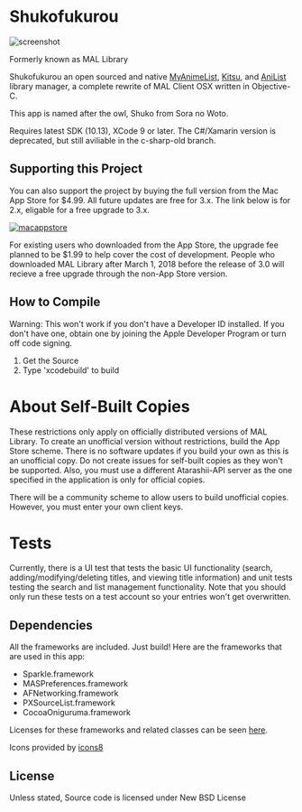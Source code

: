 # Shukofukurou
![screenshot](https://malupdaterosx.moe/wp-content/uploads/2018/04/mallibrary.png)

Formerly known as MAL Library

Shukofukurou an open sourced and native [MyAnimeList](https://myanimelist.net), [Kitsu](https://kitsu.io/), and [AniList](https://anilist.co) library manager, a complete rewrite of MAL Client OSX written in Objective-C.

This app is named after the owl, Shuko from Sora no Woto.

Requires latest SDK (10.13), XCode 9 or later. The C#/Xamarin version is deprecated, but still aviliable in the c-sharp-old branch.

## Supporting this Project

You can also support the project by buying the full version from the Mac App Store for $4.99. All future updates are free for 3.x. The link below is for 2.x, eligable for a free upgrade to 3.x.

[![macappstore](https://malupdaterosx.moe/wp-content/uploads/2018/04/downloadmacappstore.png)](https://itunes.apple.com/us/app/mal-library/id1226620085?ls=1&mt=12)


For existing users who downloaded from the App Store, the upgrade fee planned to be $1.99 to help cover the cost of development. People who downloaded MAL Library after March 1, 2018 before the release of 3.0 will recieve a free upgrade through the non-App Store version.

## How to Compile

Warning: This won't work if you don't have a Developer ID installed. If you don't have one, obtain one by joining the Apple Developer Program or turn off code signing.

1. Get the Source
2. Type 'xcodebuild' to build

# About Self-Built Copies
These restrictions only apply on officially distributed versions of MAL Library. To create an unofficial version without restrictions, build the App Store scheme. There is no software updates if you build your own as this is an unofficial copy. Do not create issues for self-built copies as they won't be supported. Also, you must use a different Atarashii-API server as the one specified in the application is only for official copies.

There will be a community scheme to allow users to build unofficial copies. However, you must enter your own client keys.

# Tests
Currently, there is a UI test that tests the basic UI functionality (search, adding/modifying/deleting titles, and viewing title information) and unit tests testing the search and list management functionality. Note that you should only run these tests on a test account so your entries won't get overwritten.

## Dependencies
All the frameworks are included. Just build! Here are the frameworks that are used in this app:

* Sparkle.framework
* MASPreferences.framework
* AFNetworking.framework
* PXSourceList.framework
* CocoaOniguruma.framework

Licenses for these frameworks and related classes can be seen [here](https://github.com/Atelier-Shiori/mallibrary/wiki/Credits).

Icons provided by [icons8](https://icons8.com/)

## License
Unless stated, Source code is licensed under New BSD License
